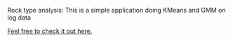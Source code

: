 Rock type analysis: This is a simple application doing KMeans and GMM on log data

[Feel free to check it out here.](https://share.streamlit.io/chetanupes/rock-type-analysis-app/rock_analysis.py)
